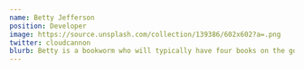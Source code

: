 ```yaml
---
name: Betty Jefferson
position: Developer
image: https://source.unsplash.com/collection/139386/602x602?a=.png
twitter: cloudcannon
blurb: Betty is a bookworm who will typically have four books on the go.
---
```


